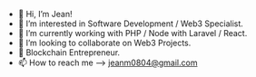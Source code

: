 - 👋 Hi, I’m Jean!
- 👀 I’m interested in Software Development / Web3 Specialist.
- 🌱 I’m currently working with PHP / Node with Laravel / React.
- 💞️ I’m looking to collaborate on Web3 Projects.
- 🚀 Blockchain Entrepreneur.
- 📫 How to reach me --> jeanm0804@gmail.com

<!---
CapJeanmi/CapJeanmi is a ✨ special ✨ repository because its `README.md` (this file) appears on your GitHub profile.
You can click the Preview link to take a look at your changes.
--->
